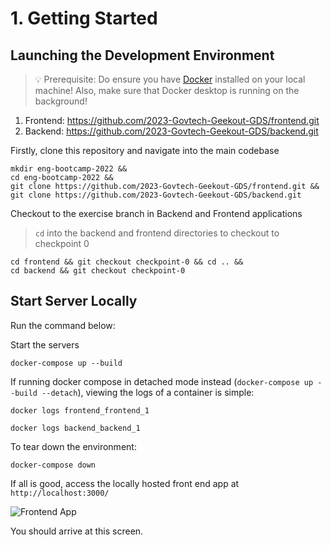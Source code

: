 # 1. Getting Started

## Launching the Development Environment

> 💡 Prerequisite: Do ensure you have [Docker](https://www.docker.com/get-started) installed on your local machine! Also, make sure that Docker desktop is running on the background!

1. Frontend: https://github.com/2023-Govtech-Geekout-GDS/frontend.git
2. Backend: https://github.com/2023-Govtech-Geekout-GDS/backend.git

Firstly, clone this repository and navigate into the main codebase

```console
mkdir eng-bootcamp-2022 &&
cd eng-bootcamp-2022 &&
git clone https://github.com/2023-Govtech-Geekout-GDS/frontend.git &&
git clone https://github.com/2023-Govtech-Geekout-GDS/backend.git
```

Checkout to the exercise branch in Backend and Frontend applications

> `cd` into the backend and frontend directories to checkout to checkpoint 0


```console
cd frontend && git checkout checkpoint-0 && cd .. &&
cd backend && git checkout checkpoint-0
```

## Start Server Locally

Run the command below:

Start the servers
```console
docker-compose up --build
```

If running docker compose in detached mode instead (`docker-compose up --build --detach`), viewing the logs of a container is simple:

```console
docker logs frontend_frontend_1
```

```console
docker logs backend_backend_1
```

To tear down the environment:

```console
docker-compose down
```

If all is good, access the locally hosted front end app at `http://localhost:3000/`


![Frontend App](https://user-images.githubusercontent.com/43963814/134466840-341293c3-c0cd-4edd-b64d-e6564ab20199.png "Frontend App")

You should arrive at this screen.